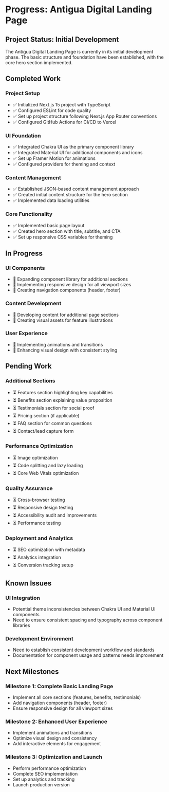 # Progress: Antigua Digital Landing Page

## Project Status: Initial Development

The Antigua Digital Landing Page is currently in its initial development phase. The basic structure and foundation have been established, with the core hero section implemented.

## Completed Work

### Project Setup

- ✅ Initialized Next.js 15 project with TypeScript
- ✅ Configured ESLint for code quality
- ✅ Set up project structure following Next.js App Router conventions
- ✅ Configured GitHub Actions for CI/CD to Vercel

### UI Foundation

- ✅ Integrated Chakra UI as the primary component library
- ✅ Integrated Material UI for additional components and icons
- ✅ Set up Framer Motion for animations
- ✅ Configured providers for theming and context

### Content Management

- ✅ Established JSON-based content management approach
- ✅ Created initial content structure for the hero section
- ✅ Implemented data loading utilities

### Core Functionality

- ✅ Implemented basic page layout
- ✅ Created hero section with title, subtitle, and CTA
- ✅ Set up responsive CSS variables for theming

## In Progress

### UI Components

- 🔄 Expanding component library for additional sections
- 🔄 Implementing responsive design for all viewport sizes
- 🔄 Creating navigation components (header, footer)

### Content Development

- 🔄 Developing content for additional page sections
- 🔄 Creating visual assets for feature illustrations

### User Experience

- 🔄 Implementing animations and transitions
- 🔄 Enhancing visual design with consistent styling

## Pending Work

### Additional Sections

- ⏳ Features section highlighting key capabilities
- ⏳ Benefits section explaining value proposition
- ⏳ Testimonials section for social proof
- ⏳ Pricing section (if applicable)
- ⏳ FAQ section for common questions
- ⏳ Contact/lead capture form

### Performance Optimization

- ⏳ Image optimization
- ⏳ Code splitting and lazy loading
- ⏳ Core Web Vitals optimization

### Quality Assurance

- ⏳ Cross-browser testing
- ⏳ Responsive design testing
- ⏳ Accessibility audit and improvements
- ⏳ Performance testing

### Deployment and Analytics

- ⏳ SEO optimization with metadata
- ⏳ Analytics integration
- ⏳ Conversion tracking setup

## Known Issues

### UI Integration

- Potential theme inconsistencies between Chakra UI and Material UI components
- Need to ensure consistent spacing and typography across component libraries

### Development Environment

- Need to establish consistent development workflow and standards
- Documentation for component usage and patterns needs improvement

## Next Milestones

### Milestone 1: Complete Basic Landing Page

- Implement all core sections (features, benefits, testimonials)
- Add navigation components (header, footer)
- Ensure responsive design for all viewport sizes

### Milestone 2: Enhanced User Experience

- Implement animations and transitions
- Optimize visual design and consistency
- Add interactive elements for engagement

### Milestone 3: Optimization and Launch

- Perform performance optimization
- Complete SEO implementation
- Set up analytics and tracking
- Launch production version
